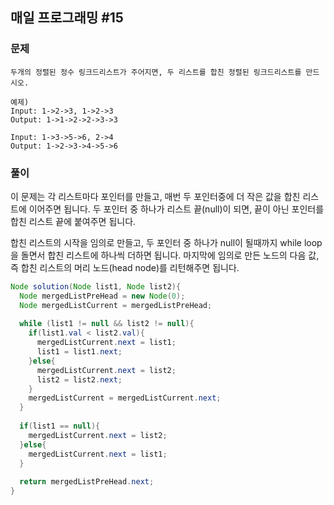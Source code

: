 ## 매일 프로그래밍 #15

### 문제

```
두개의 정렬된 정수 링크드리스트가 주어지면, 두 리스트를 합친 정렬된 링크드리스트를 만드시오.

예제)
Input: 1->2->3, 1->2->3 
Output: 1->1->2->2->3->3

Input: 1->3->5->6, 2->4 
Output: 1->2->3->4->5->6
```



### 풀이

이 문제는 각 리스트마다 포인터를 만들고, 매번 두 포인터중에 더 작은 값을 합친 리스트에 이어주면 됩니다. 두 포인터 중 하나가 리스트 끝(null)이 되면, 끝이 아닌 포인터를 합친 리스트 끝에 붙여주면 됩니다.

합친 리스트의 시작을 임의로 만들고, 두 포인터 중 하나가 null이 될때까지 while loop을 돌면서 합친 리스트에 하나씩 더하면 됩니다. 마지막에 임의로 만든 노드의 다음 값, 즉 합친 리스트의 머리 노드(head node)를 리턴해주면 됩니다.

```java
Node solution(Node list1, Node list2){
  Node mergedListPreHead = new Node(0);
  Node mergedListCurrent = mergedListPreHead;
  
  while (list1 != null && list2 != null){
    if(list1.val < list2.val){
      mergedListCurrent.next = list1;
      list1 = list1.next;
    }else{
      mergedListCurrent.next = list2;
      list2 = list2.next;
    }
    mergedListCurrent = mergedListCurrent.next;
  }
  
  if(list1 == null){
    mergedListCurrent.next = list2;
  }else{
    mergedListCurrent.next = list1;
  }
  
  return mergedListPreHead.next;
}
```



